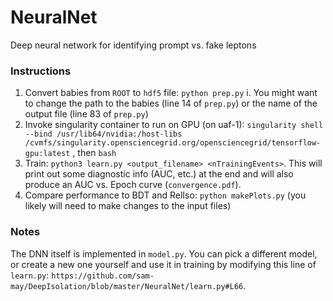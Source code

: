 # NeuralNet
Deep neural network for identifying prompt vs. fake leptons

### Instructions 
1. Convert babies from `ROOT` to `hdf5` file: `python prep.py`
	i. You might want to change the path to the babies (line 14 of `prep.py`) or the name of the output file (line 83 of `prep.py`) 
2. Invoke singularity container to run on GPU (on uaf-1): `singularity shell --bind /usr/lib64/nvidia:/host-libs /cvmfs/singularity.opensciencegrid.org/opensciencegrid/tensorflow-gpu:latest` , then `bash`
3. Train: `python3 learn.py <output_filename> <nTrainingEvents>`. This will print out some diagnostic info (AUC, etc.) at the end and will also produce an AUC vs. Epoch curve (`convergence.pdf`).
4. Compare performance to BDT and RelIso: `python makePlots.py` (you likely will need to make changes to the input files)

### Notes
The DNN itself is implemented in `model.py`. You can pick a different model, or create a new one yourself and use it in training by modifying this line of `learn.py`: `https://github.com/sam-may/DeepIsolation/blob/master/NeuralNet/learn.py#L66`.
